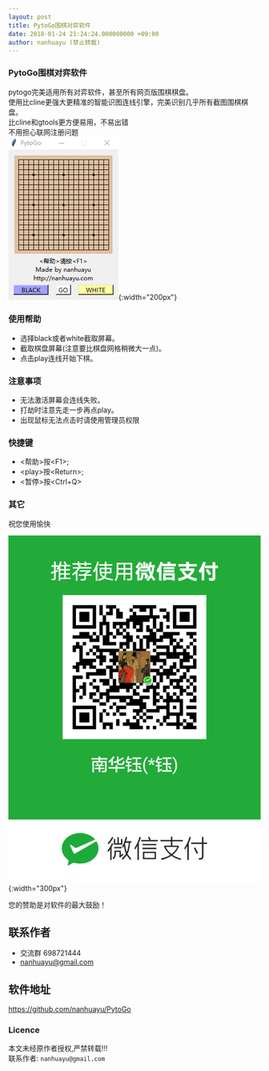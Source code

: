 ```yaml
---
layout: post
title: PytoGo围棋对弈软件
date: 2018-01-24 21:24:24.000000000 +09:00
author: nanhuayu (禁止转载)
---
```


### PytoGo围棋对弈软件
pytogo完美适用所有对弈软件，甚至所有网页版围棋棋盘。   
使用比cline更强大更精准的智能识图连线引擎，完美识别几乎所有截图围棋棋盘。   
比cline和gtools更方便易用，不易出错   
不用担心联网注册问题   
![pytogo](/img/pytogo/pytogo.png){:width="200px"}


### 使用帮助

* 选择black或者white截取屏幕。
* 截取棋盘屏幕(注意要比棋盘网格稍微大一点)。
* 点击play连线开始下棋。

### 注意事项
* 无法激活屏幕会连线失败。
* 打劫时注意先走一步再点play。
* 出现鼠标无法点击时请使用管理员权限

### 快捷键
* \<帮助\>按\<F1\>; 
* \<play\>按\<Return\>; 
* \<暂停\>按\<Ctrl+Q\>

### 其它
祝您使用愉快

![微信赞助](/img/pytogo/20180125011044.png){:width="300px"}

您的赞助是对软件的最大鼓励！

## 联系作者
* 交流群 698721444
* nanhuayu@gmail.com

## 软件地址
https://github.com/nanhuayu/PytoGo

### Licence

本文未经原作者授权,严禁转载!!!   
联系作者: `nanhuayu@gmail.com`

